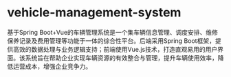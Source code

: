 # vehicle-management-system
基于Spring Boot+Vue的车辆管理系统是一个集车辆信息管理、调度安排、维修保养记录及费用管理等功能于一体的综合性平台。后端采用Spring Boot框架，提供高效的数据处理与业务逻辑支持；前端使用Vue.js技术，打造直观易用的用户界面。该系统旨在帮助企业实现车辆资源的有效整合与管理，提升车辆使用效率，降低运营成本，增强企业竞争力。
